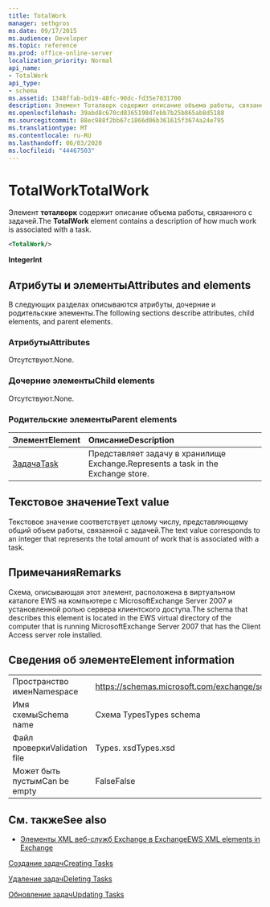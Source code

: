 ```yaml
---
title: TotalWork
manager: sethgros
ms.date: 09/17/2015
ms.audience: Developer
ms.topic: reference
ms.prod: office-online-server
localization_priority: Normal
api_name:
- TotalWork
api_type:
- schema
ms.assetid: 1348ffab-bd19-48fc-90dc-fd35e7031700
description: Элемент Тоталворк содержит описание объема работы, связанного с задачей.
ms.openlocfilehash: 39abd8c670cd8365198d7ebb7b25b865ab8d5188
ms.sourcegitcommit: 88ec988f2bb67c1866d06b361615f3674a24e795
ms.translationtype: MT
ms.contentlocale: ru-RU
ms.lasthandoff: 06/03/2020
ms.locfileid: "44467503"
---
```

# <a name="totalwork"></a><span data-ttu-id="18f2f-103">TotalWork</span><span class="sxs-lookup"><span data-stu-id="18f2f-103">TotalWork</span></span>

<span data-ttu-id="18f2f-104">Элемент **тоталворк** содержит описание объема работы, связанного с задачей.</span><span class="sxs-lookup"><span data-stu-id="18f2f-104">The **TotalWork** element contains a description of how much work is associated with a task.</span></span> 
  
```xml
<TotalWork/>
```

 <span data-ttu-id="18f2f-105">**Integer**</span><span class="sxs-lookup"><span data-stu-id="18f2f-105">**Int**</span></span>
## <a name="attributes-and-elements"></a><span data-ttu-id="18f2f-106">Атрибуты и элементы</span><span class="sxs-lookup"><span data-stu-id="18f2f-106">Attributes and elements</span></span>

<span data-ttu-id="18f2f-107">В следующих разделах описываются атрибуты, дочерние и родительские элементы.</span><span class="sxs-lookup"><span data-stu-id="18f2f-107">The following sections describe attributes, child elements, and parent elements.</span></span>
  
### <a name="attributes"></a><span data-ttu-id="18f2f-108">Атрибуты</span><span class="sxs-lookup"><span data-stu-id="18f2f-108">Attributes</span></span>

<span data-ttu-id="18f2f-109">Отсутствуют.</span><span class="sxs-lookup"><span data-stu-id="18f2f-109">None.</span></span>
  
### <a name="child-elements"></a><span data-ttu-id="18f2f-110">Дочерние элементы</span><span class="sxs-lookup"><span data-stu-id="18f2f-110">Child elements</span></span>

<span data-ttu-id="18f2f-111">Отсутствуют.</span><span class="sxs-lookup"><span data-stu-id="18f2f-111">None.</span></span>
  
### <a name="parent-elements"></a><span data-ttu-id="18f2f-112">Родительские элементы</span><span class="sxs-lookup"><span data-stu-id="18f2f-112">Parent elements</span></span>

|<span data-ttu-id="18f2f-113">**Элемент**</span><span class="sxs-lookup"><span data-stu-id="18f2f-113">**Element**</span></span>|<span data-ttu-id="18f2f-114">**Описание**</span><span class="sxs-lookup"><span data-stu-id="18f2f-114">**Description**</span></span>|
|:-----|:-----|
|[<span data-ttu-id="18f2f-115">Задача</span><span class="sxs-lookup"><span data-stu-id="18f2f-115">Task</span></span>](task.md) <br/> |<span data-ttu-id="18f2f-116">Представляет задачу в хранилище Exchange.</span><span class="sxs-lookup"><span data-stu-id="18f2f-116">Represents a task in the Exchange store.</span></span>  <br/> |
   
## <a name="text-value"></a><span data-ttu-id="18f2f-117">Текстовое значение</span><span class="sxs-lookup"><span data-stu-id="18f2f-117">Text value</span></span>

<span data-ttu-id="18f2f-118">Текстовое значение соответствует целому числу, представляющему общий объем работы, связанной с задачей.</span><span class="sxs-lookup"><span data-stu-id="18f2f-118">The text value corresponds to an integer that represents the total amount of work that is associated with a task.</span></span>
  
## <a name="remarks"></a><span data-ttu-id="18f2f-119">Примечания</span><span class="sxs-lookup"><span data-stu-id="18f2f-119">Remarks</span></span>

<span data-ttu-id="18f2f-120">Схема, описывающая этот элемент, расположена в виртуальном каталоге EWS на компьютере с MicrosoftExchange Server 2007 и установленной ролью сервера клиентского доступа.</span><span class="sxs-lookup"><span data-stu-id="18f2f-120">The schema that describes this element is located in the EWS virtual directory of the computer that is running MicrosoftExchange Server 2007 that has the Client Access server role installed.</span></span>
  
## <a name="element-information"></a><span data-ttu-id="18f2f-121">Сведения об элементе</span><span class="sxs-lookup"><span data-stu-id="18f2f-121">Element information</span></span>

|||
|:-----|:-----|
|<span data-ttu-id="18f2f-122">Пространство имен</span><span class="sxs-lookup"><span data-stu-id="18f2f-122">Namespace</span></span>  <br/> |https://schemas.microsoft.com/exchange/services/2006/types  <br/> |
|<span data-ttu-id="18f2f-123">Имя схемы</span><span class="sxs-lookup"><span data-stu-id="18f2f-123">Schema name</span></span>  <br/> |<span data-ttu-id="18f2f-124">Схема Types</span><span class="sxs-lookup"><span data-stu-id="18f2f-124">Types schema</span></span>  <br/> |
|<span data-ttu-id="18f2f-125">Файл проверки</span><span class="sxs-lookup"><span data-stu-id="18f2f-125">Validation file</span></span>  <br/> |<span data-ttu-id="18f2f-126">Types. xsd</span><span class="sxs-lookup"><span data-stu-id="18f2f-126">Types.xsd</span></span>  <br/> |
|<span data-ttu-id="18f2f-127">Может быть пустым</span><span class="sxs-lookup"><span data-stu-id="18f2f-127">Can be empty</span></span>  <br/> |<span data-ttu-id="18f2f-128">False</span><span class="sxs-lookup"><span data-stu-id="18f2f-128">False</span></span>  <br/> |
   
## <a name="see-also"></a><span data-ttu-id="18f2f-129">См. также</span><span class="sxs-lookup"><span data-stu-id="18f2f-129">See also</span></span>



- [<span data-ttu-id="18f2f-130">Элементы XML веб-служб Exchange в Exchange</span><span class="sxs-lookup"><span data-stu-id="18f2f-130">EWS XML elements in Exchange</span></span>](ews-xml-elements-in-exchange.md)


[<span data-ttu-id="18f2f-131">Создание задач</span><span class="sxs-lookup"><span data-stu-id="18f2f-131">Creating Tasks</span></span>](https://msdn.microsoft.com/library/0ef97334-e8a0-4f67-a23a-dd9e2bbad49f%28Office.15%29.aspx)
  
[<span data-ttu-id="18f2f-132">Удаление задач</span><span class="sxs-lookup"><span data-stu-id="18f2f-132">Deleting Tasks</span></span>](https://msdn.microsoft.com/library/a3d7e25f-8a35-4901-b1d9-d31f418ab340%28Office.15%29.aspx)
  
[<span data-ttu-id="18f2f-133">Обновление задач</span><span class="sxs-lookup"><span data-stu-id="18f2f-133">Updating Tasks</span></span>](https://msdn.microsoft.com/library/0a1bf360-d40c-4a99-929b-4c73a14394d5%28Office.15%29.aspx)

